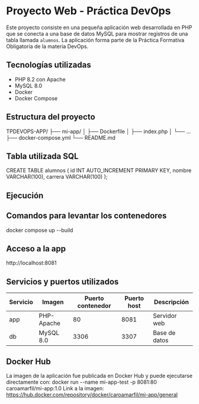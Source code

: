 # Proyecto Web - Práctica DevOps

Este proyecto consiste en una pequeña aplicación web desarrollada en PHP que se conecta a una base de datos MySQL para mostrar registros de una tabla llamada `alumnos`. La aplicación forma parte de la Práctica Formativa Obligatoria de la materia DevOps.

## Tecnologías utilizadas

- PHP 8.2 con Apache
- MySQL 8.0
- Docker
- Docker Compose

## Estructura del proyecto
TPDEVOPS-APP/
├── mi-app/
│ ├── Dockerfile
│ ├── index.php
│ └── ...
├── docker-compose.yml
└── README.md

## Tabla utilizada SQL

CREATE TABLE alumnos (
    id INT AUTO_INCREMENT PRIMARY KEY,
    nombre VARCHAR(100),
    carrera VARCHAR(100)
);

## Ejecución
## Comandos para levantar los contenedores
docker compose up --build

## Acceso a la app
http://localhost:8081

## Servicios y puertos utilizados
| Servicio | Imagen     | Puerto contenedor | Puerto host | Descripción   |
| -------- | ---------- | ----------------- | ----------- | ------------- |
| app      | PHP-Apache | 80                | 8081        | Servidor web  |
| db       | MySQL 8.0  | 3306              | 3307        | Base de datos |

## Docker Hub
La imagen de la aplicación fue publicada en Docker Hub y puede ejecutarse directamente con: docker run --name mi-app-test -p 8081:80 caroamarfil/mi-app:1.0
Link a la imagen: https://hub.docker.com/repository/docker/caroamarfil/mi-app/general
